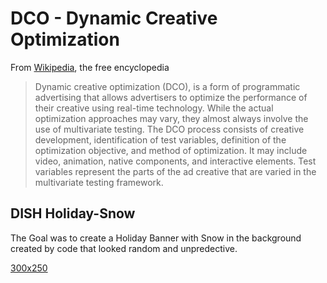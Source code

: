 # DCO - Dynamic Creative Optimization

From [Wikipedia](https://en.wikipedia.org/wiki/Dynamic_Creative_Optimization), the free encyclopedia

>Dynamic creative optimization (DCO), is a form of programmatic advertising that allows advertisers to optimize the performance of their creative using real-time technology. While the actual optimization approaches may vary, they almost always involve the use of multivariate testing. The DCO process consists of creative development, identification of test variables, definition of the optimization objective, and method of optimization. It may include video, animation, native components, and interactive elements. Test variables represent the parts of the ad creative that are varied in the multivariate testing framework.

##  DISH Holiday-Snow

The Goal was to create a Holiday Banner with Snow in the background created by code that looked random and unpredective.

[300x250](https://prodriguez-dev.github.io/dco/holiday-snow/300x250/index.html)